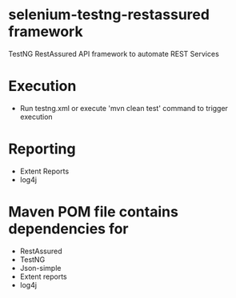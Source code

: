 # selenium-testng-restassured framework
TestNG RestAssured API framework to automate REST Services

# Execution
- Run testng.xml or execute 'mvn clean test' command to trigger execution

# Reporting
- Extent Reports
- log4j

# Maven POM file contains dependencies for 
- RestAssured
- TestNG
- Json-simple
- Extent reports
- log4j